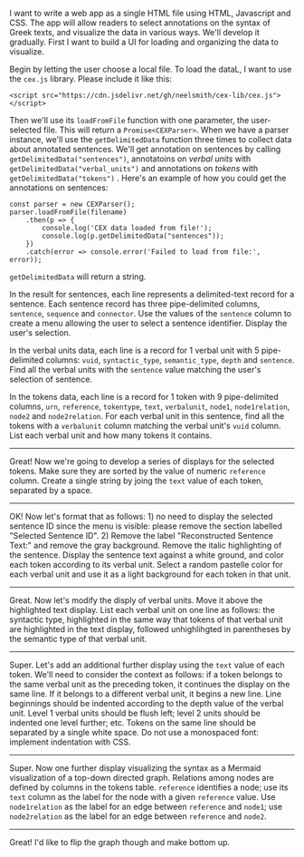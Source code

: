 I want to write a web app as a single HTML file using HTML, Javascript and CSS. The app will allow readers to select annotations on the syntax of Greek texts, and visualize the data in various ways. We'll develop it gradually. First I want to build a UI for loading and organizing the data to visualize. 

Begin by letting the user choose a local file. To load the dataL, I want to use the `cex.js` library. Please include it like this:


```<script src="https://cdn.jsdelivr.net/gh/neelsmith/cex-lib/cex.js"></script>```

Then we'll use its `loadFromFile` function with one parameter, the user-selected file. This will return a `Promise<CEXParser>`. When we have a parser instance, 
we'll use the `getDelimitedData` function three times to collect data about annotated sentences. We'll get annotation on sentences by calling `getDelimitedData("sentences")`, annotatoins on *verbal units* with `getDelimitedData("verbal_units")` and annotations on *tokens* with `getDelimitedData("tokens")` . Here's an example of how you could get the annotations on sentences:

```
const parser = new CEXParser();
parser.loadFromFile(filename)
    .then(p => {
        console.log('CEX data loaded from file!');
        console.log(p.getDelimitedData("sentences"));
    })
    .catch(error => console.error('Failed to load from file:', error));

```


`getDelimitedData` will return a string.

In the result for sentences, each line represents a delimited-text record for a sentence. Each sentence record has three pipe-delimited columns, `sentence`, `sequence` and `connector`. Use the values of the `sentence` column to create a menu allowing the user to select a sentence identifier. Display the user's selection.

In the verbal units data, each line is a record for 1 verbal unit with 5 pipe-delimited columns: `vuid`, `syntactic_type`, `semantic_type`, `depth` and `sentence`. Find all the verbal units with the `sentence` value matching the user's selection of sentence.

In the tokens data, each line is a record for 1 token with 9 pipe-delimited columns, `urn`, `reference`, `tokentype`, `text`, `verbalunit`, `node1`, `node1relation`, `node2` and `node2relation`. For each verbal unit in this sentence, find all the tokens with a `verbalunit` column matching the verbal unit's `vuid` column. List each verbal unit and how many tokens it contains.

---

Great! Now we're going to develop a series of displays for the selected tokens. Make sure they are sorted by the value of numeric `reference` column. Create a single string by joing the `text` value of each token, separated by a space.

---

OK! Now let's format that as follows: 1) no need to display the selected sentence ID since the menu is visible: please remove the section labelled "Selected Sentence ID". 2) Remove the label "Reconstructed Sentence Text:" and remove the gray background. Remove the italic highlighting of the sentence. Display the sentence text against a white ground, and color each token according to its verbal unit. Select a random pastelle color for each verbal unit and use it as a light background for each token in that unit.

---
Great. Now let's modify the disply of verbal units. Move it above the highlighted text display. List each verbal unit on one line as follows: the syntactic type, highlighted in the same way that tokens of that verbal unit are highlighted in the text display, followed unhighlihgted in parentheses by the semantic type of that verbal unit.

---


Super. Let's add an additional further display using the `text` value of each token. We'll need to consider the context as follows: if a token belongs to the same verbal unit as the preceding token, it continues the display on the same line. If it belongs to a different verbal unit, it begins a new line. Line beginnings should be indented according to the depth value of the verbal unit. Level 1 verbal units should be flush left; level 2 units should be indented one level further; etc. Tokens on the same line should be separated by a single white space. Do not use a monospaced font: implement indentation with CSS.

---


Super. Now one further display visualizing the syntax as a Mermaid visualization of a top-down directed graph. Relations among nodes are defined by  columns in the tokens table. `reference` identifies a node; use its `text` column as the label for the node with a given `reference` value.  Use `node1relation` as the label for an edge between `reference` and `node1`; use `node2relation` as the label for an edge between `reference` and `node2`. 

---

Great! I'd like to flip the graph though and make bottom up.